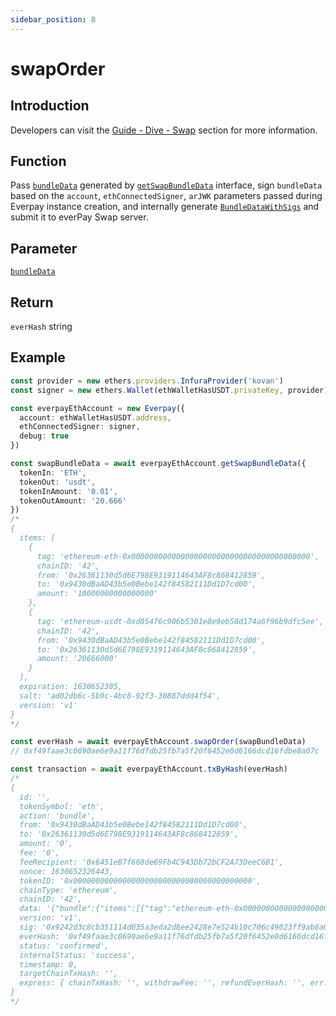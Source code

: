 ```yaml
---
sidebar_position: 8
---
```


# swapOrder

## Introduction
Developers can visit the [Guide - Dive - Swap](../../../guide/dive/swap) section for more information.
## Function
Pass [`bundleData`](../types#bundledata) generated by [`getSwapBundleData`](../tool-api/getSwapBundleData) interface, sign `bundleData` based on the `account`, `ethConnectedSigner`, `arJWK` parameters passed during Everpay instance creation, and internally generate [`BundleDataWithSigs`](./types#bundledatawithsigs) and submit it to everPay Swap server.

## Parameter
[`bundleData`](../types#bundledata)

## Return
`everHash` string

## Example
```ts
const provider = new ethers.providers.InfuraProvider('kovan')
const signer = new ethers.Wallet(ethWalletHasUSDT.privateKey, provider)

const everpayEthAccount = new Everpay({
  account: ethWalletHasUSDT.address,
  ethConnectedSigner: signer,
  debug: true
})

const swapBundleData = await everpayEthAccount.getSwapBundleData({
  tokenIn: 'ETH',
  tokenOut: 'usdt',
  tokenInAmount: '0.01',
  tokenOutAmount: '20.666'
})
/*
{
  items: [
    {
      tag: 'ethereum-eth-0x0000000000000000000000000000000000000000',
      chainID: '42',
      from: '0x26361130d5d6E798E9319114643AF8c868412859',
      to: '0x9430dBaAD43b5e0Bebe142f84582111Dd1D7cd00',
      amount: '10000000000000000'
    },
    {
      tag: 'ethereum-usdt-0xd85476c906b5301e8e9eb58d174a6f96b9dfc5ee',
      chainID: '42',
      from: '0x9430dBaAD43b5e0Bebe142f84582111Dd1D7cd00',
      to: '0x26361130d5d6E798E9319114643AF8c868412859',
      amount: '20666000'
    }
  ],
  expiration: 1630652385,
  salt: 'ad02db6c-5b9c-4bc8-92f3-30887ddd4f54',
  version: 'v1'
}
*/

const everHash = await everpayEthAccount.swapOrder(swapBundleData)
// 0xf49faae3c0690ae6e9a11f76dfdb25fb7a5f20f6452e0d6166dcd16fdbe8a07c

const transaction = await everpayEthAccount.txByHash(everHash)
/*
{
  id: '',
  tokenSymbol: 'eth',
  action: 'bundle',
  from: '0x9430dBaAD43b5e0Bebe142f84582111Dd1D7cd00',
  to: '0x26361130d5d6E798E9319114643AF8c868412859',
  amount: '0',
  fee: '0',
  feeRecipient: '0x6451eB7f668de69Fb4C943Db72bCF2A73DeeC6B1',
  nonce: 1630652326443,
  tokenID: '0x0000000000000000000000000000000000000000',
  chainType: 'ethereum',
  chainID: '42',
  data: '{"bundle":{"items":[{"tag":"ethereum-eth-0x0000000000000000000000000000000000000000","chainID":"42","from":"0x26361130d5d6E798E9319114643AF8c868412859","to":"0x9430dBaAD43b5e0Bebe142f84582111Dd1D7cd00","amount":"10000000000000000"},{"tag":"ethereum-usdt-0xd85476c906b5301e8e9eb58d174a6f96b9dfc5ee","chainID":"42","from":"0x9430dBaAD43b5e0Bebe142f84582111Dd1D7cd00","to":"0x26361130d5d6E798E9319114643AF8c868412859","amount":"20666000"}],"expiration":1630652385,"salt":"ad02db6c-5b9c-4bc8-92f3-30887ddd4f54","version":"v1","sigs":{"0x26361130d5d6E798E9319114643AF8c868412859":"0xdb795170f1d5fa557a91056c7c149d1dd0f3de0c12ef49cf8eb6de3460d90eac4f037211d2e63045e5d7190d2ea3c189ff6262c8a7c687ee7712fb7361aaf8101b","0x9430dBaAD43b5e0Bebe142f84582111Dd1D7cd00":"0xc5252f4debcbf06e07cdd32a06a1ff884aeef303dd1bd5d0675002fe5491729e16bad819cea31f7789da81f84f3a5b543b5ca4320de14b1c8f6f7b9e69bf17181c"}}}',
  version: 'v1',
  sig: '0x9242d3c8cb351114d035a3eda2d8ee2428e7e524b10c706c49023ff9ab8a096f0003469f61cb7a02eec00d46499878058ae42c1729292fdeed2c31d5fe4f44541b',
  everHash: '0xf49faae3c0690ae6e9a11f76dfdb25fb7a5f20f6452e0d6166dcd16fdbe8a07c',
  status: 'confirmed',
  internalStatus: 'success',
  timestamp: 0,
  targetChainTxHash: '',
  express: { chainTxHash: '', withdrawFee: '', refundEverHash: '', err: '' }
}
*/
```